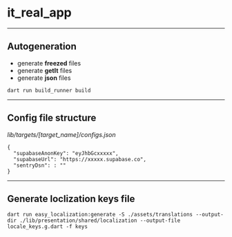 # it_real_app

***********

## Autogeneration

- generate **freezed** files
- generate **getIt** files
- generate **json** files

```
dart run build_runner build
```
***********

## Config file structure


*lib/targets/[target_name]/configs.json*

```
{
  "supabaseAnonKey": "eyJhbGcxxxxx",
  "supabaseUrl": "https://xxxxx.supabase.co",
  "sentryDsn": : ""
}
```

***********
## Generate loclization keys file

```
dart run easy_localization:generate -S ./assets/translations --output-dir ./lib/presentation/shared/localization --output-file locale_keys.g.dart -f keys
```